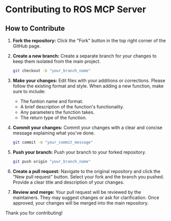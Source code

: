# Contributing to ROS MCP Server

## How to Contribute

1. **Fork the repository:** Click the "Fork" button in the top right corner of the GitHub page.

2. **Create a new branch:**  Create a separate branch for your changes to keep them isolated from the main project.

   ```bash
   git checkout -b "your_branch_name"
   ```

3. **Make your changes:** Edit files with your additions or corrections.  Please follow the existing format and style.  When adding a new function, make sure to include:

    * The funtion name and format.
    * A brief description of the function's functionality.
    * Any parameters the function takes.
    * The return type of the function.

4. **Commit your changes:** Commit your changes with a clear and concise message explaining what you've done.

   ```bash
   git commit -m "your_commit_message"
   ```

5. **Push your branch:** Push your branch to your forked repository.

   ```bash
   git push origin "your_branch_name"
   ```

6. **Create a pull request:** Navigate to the original repository and click the "New pull request" button. Select your fork and the branch you pushed. Provide a clear title and description of your changes.

7. **Review and merge:** Your pull request will be reviewed by the maintainers. They may suggest changes or ask for clarification. Once approved, your changes will be merged into the main repository.

Thank you for contributing!